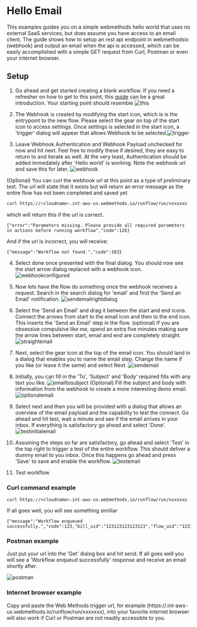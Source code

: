 # Hello Email

This examples guides you on a simple webmethods hello world that uses no external SaaS services, but does assume you have access to an email client. The guide shows how to setup an rest api endpoint in webmethodsio (webhook) and output an email when the api is accessed, which can be easily accomplished with a simple GET request from Curl, Postman or even your internet browser.

## Setup

1. Go ahead and get started creating a blank workflow. If you need a refresher on how to get to this point, this [guide](https://docs.webmethods.io/workflow-building-blocks/creating-first-workflow) can be a great introduction. Your starting point should resemble ![this](https://github.com/SoftwareAG/webmethodsio-examples/blob/master/hello-email/creating-first-workflow.png)

2. The Webhook is created by modifying the start icon, which is is the entrypoint to the new flow. Please select the gear on top of the start icon to access settings. Once settings is selected in the start icon, a 'trigger' dialog will appear that allows Webhook to be selected.![trigger](https://github.com/SoftwareAG/webmethodsio-examples/blob/master/hello-email/trigger.png) 

3. Leave Webhook Authentication and Webhook Payload unchecked for now and hit next. Feel free to modify these if desired, they are easy to return to and iterate as well. At the very least, Authentication should be added immedately after 'Hello world' is working. Note the webhook url and save this for later. ![webhook](https://github.com/SoftwareAG/webmethodsio-examples/blob/master/hello-email/webhook.jpg)

(Optional) You can curl the webhook url at this point as a type of preliminary test. The url will state that it exists but will return an error message as the entire flow has not been completed and saved yet.

```bash
curl https://<cloudname>.int-aws-us.webmethods.io/runflow/run/xxxxxxx 
```
which will return this if the url is correct.

```
{"error":"Parameters missing. Please provide all required parameters in actions before running workflow","code":126}
```

And if the url is incorrect, you will receive:

```
{"message":"Workflow not found.","code":103}
```

4. Select done once presented with the final dialog. You should now see the start arrow dialog replaced with a webhook icon. ![webhookconfigured](https://github.com/SoftwareAG/webmethodsio-examples/blob/master/hello-email/webhookconfigured.png)

5. Now lets have the flow do something once the webhook receives a request. Search in the search dialog for 'email' and find the 'Send an Email' notification. ![sendemailrightdialog](https://github.com/SoftwareAG/webmethodsio-examples/blob/master/hello-email/sendemailrightdialog.png)

6. Select the 'Send an Email' and drag it between the start and end icons. Connect the arrows from start to the email icon and then to the end icon. This inserts the 'Send an Email' step in the flow. (optional) If you are obsessive compulsive like me, spend an extra five minutes making sure the arrow lines between start, email and end are completely straight. ![straightemail](https://github.com/SoftwareAG/webmethodsio-examples/blob/master/hello-email/straightemail.png)

7. Next, select the gear icon at the top of the email icon. You should land in a dialog that enables you to name the email step. Change the name if you like (or leave it the same) and select Next. ![sendemail](https://github.com/SoftwareAG/webmethodsio-examples/blob/master/hello-email/sendemail.png)

8. Initially, you can fill in the 'To', 'Subject' and 'Body' required fills with any text you like. ![emailtosubject](https://github.com/SoftwareAG/webmethodsio-examples/blob/master/hello-email/emailtosubject.png)
(Optional) Fill the subject and body with information from the webhook to create a more interesting demo email. ![optionalemail](https://github.com/SoftwareAG/webmethodsio-examples/blob/master/hello-email/optionalemail.png)

9. Select next and then you will be provided with a dialog that allows an overview of the email payload and the capability to test the connect. Go ahead and hit test, wait a minute and see if the email arrives in your inbox. If everything is satisfactory go ahead and select 'Done'. ![testinitialemail](https://github.com/SoftwareAG/webmethodsio-examples/blob/master/hello-email/testinitialemail.png)

10. Assuming the steps so far are satisfactory, go ahead and select 'Test' in the top right to trigger a test of the entire workflow. This should deliver a dummy email to you inbox. Once this happens go ahead and press 'Save' to save and enable the workflow. ![testemail](https://github.com/SoftwareAG/webmethodsio-examples/blob/master/hello-email/testemail.png)

11. Test workflow

### Curl command example

```
curl https://<cloudname>.int-aws-us.webmethods.io/runflow/run/xxxxxxx 
```

If all goes well, you will see something similiar

```
{"message":"Workflow enqueued successfully.","code":123,"bill_uid":"123123123123123","flow_uid":"1231231234","tenant_uid":"123123123"}
```

### Postman example

Just put your url into the 'Get' dialog box and hit send. If all goes well you will see a 'Workflow enqueud successfully' response and receive an email shortly after. 

![postman](https://github.com/SoftwareAG/webmethodsio-examples/blob/master/hello-email/postman.png)

### Internet browser example

Copy and paste the Web Methods trigger url, for example (https://<cloudname>.int-aws-us.webmethods.io/runflow/run/xxxxxxx), into your favorite internet browser will also work if Curl or Postman are not readily accessible to you.
